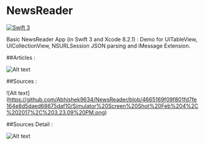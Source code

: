 # NewsReader

[![Swift 3](https://img.shields.io/badge/Swift-3.0-orange.svg?style=flat)](https://swift.org)

Basic NewsReader App (in Swift 3 and Xcode 8.2.1) : Demo for UITableView, UICollectionView, NSURLSession JSON parsing and iMessage Extension.


##Articles : 

![Alt text](https://github.com/Abhishek9634/NewsReader/blob/4665169f09f801fd7fe164e8d5daed68675daf10/Simulator%20Screen%20Shot%20Feb%204%2C%202017%2C%203.23.04%20PM.png)


##Sources :

 ![Alt text] (https://github.com/Abhishek9634/NewsReader/blob/4665169f09f801fd7fe164e8d5daed68675daf10/Simulator%20Screen%20Shot%20Feb%204%2C%202017%2C%203.23.09%20PM.png)


##Sources Detail :

 ![Alt text](https://github.com/Abhishek9634/NewsReader/blob/4665169f09f801fd7fe164e8d5daed68675daf10/Simulator%20Screen%20Shot%20Feb%204%2C%202017%2C%203.23.35%20PM.png)


